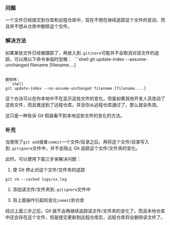 
### 问题
一个文件已经提交到仓库和远程仓库中，现在不想在继续追踪这个文件的变动，而且并不想从仓库中删除这个文件。

### 解决方法
如果某些文件已经被跟踪了，再放入到`.gitinore`可能并不会取消对该文件的追踪，可以用以下命令来临时忽略：
 ```shell
git update-index --assume-unchanged filename [filename....]
```

撤销用： 
```shell
git update-index --no-assume-unchanged filename [filename....]
```

这个办法可以在你本地中不在显示这些文件的变化，但是如果其他开发人员改动了这些文件，而且推送到了远程仓库，并且你从远程仓库通过了，那么就会失效。

这只是一种告诉 Git 假装看不到本地这些文件的变化的方法。

### 补充
当使用了`git add`或者`commit`一个文件/目录之后，再将这个文件/目录写入到`.gitignore`文件中，并不会阻止 Git 追踪这个文件/文件夹的变化。

此时，可以使用下面三步来解决问题：

1. 使 Git 停止对这个文件/文件夹的追踪

```shell
git rm --cached logs/xx.log
```

2. 添加该文件/文件夹到`.gitignore`文件中

3. 将上面操作引起的变化`commit`到仓库

经过上面三步之后，Git 就不会再继续追踪该文件/文件夹的变化了。而且本地仓库中还会存在这个文件，但是提交更新到远程仓库后，远程仓库将会删除该文件了。



